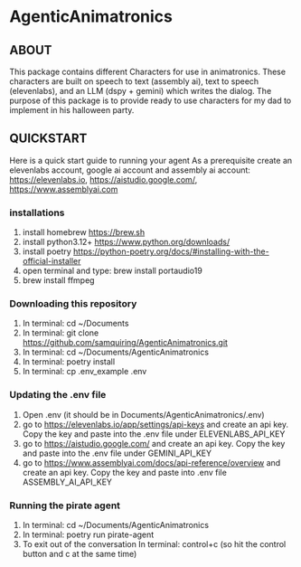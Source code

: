 # AgenticAnimatronics

## ABOUT
This package contains different Characters for use in animatronics. 
These characters are built on speech to text (assembly ai), text to speech (elevenlabs), and an LLM (dspy + gemini) which writes the dialog.
The purpose of this package is to provide ready to use characters for my dad to implement in his 
halloween party.

## QUICKSTART
Here is a quick start guide to running your agent
As a prerequisite create an elevenlabs account, google ai account and assembly ai account: 
https://elevenlabs.io, https://aistudio.google.com/, https://www.assemblyai.com
### installations
1. install homebrew https://brew.sh
2. install python3.12+ https://www.python.org/downloads/
3. install poetry https://python-poetry.org/docs/#installing-with-the-official-installer
4. open terminal and type: brew install portaudio19
5. brew install ffmpeg
### Downloading this repository
1. In terminal: cd ~/Documents
2. In terminal: git clone https://github.com/samquiring/AgenticAnimatronics.git
3. In terminal: cd ~/Documents/AgenticAnimatronics
3. In terminal: poetry install
4. In terminal: cp .env_example .env
### Updating the .env file
1. Open .env (it should be in Documents/AgenticAnimatronics/.env)
2. go to https://elevenlabs.io/app/settings/api-keys and create an api key. Copy the key and paste into the .env file under ELEVENLABS_API_KEY
3. go to https://aistudio.google.com/ and create an api key. Copy the key and paste into the .env file under GEMINI_API_KEY
4. go to https://www.assemblyai.com/docs/api-reference/overview and create an api key. Copy the key and paste into .env file ASSEMBLY_AI_API_KEY
### Running the pirate agent
1. In terminal: cd ~/Documents/AgenticAnimatronics
2. In terminal: poetry run pirate-agent
3. To exit out of the conversation In terminal: control+c (so hit the control button and c at the same time)

